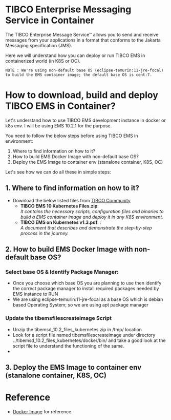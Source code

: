 # TIBCO Enterprise Messaging Service in Container
The TIBCO Enterprise Message Service™ allows you to send and receive messages from your applications in a format that conforms to the Jakarta Messaging specification (JMS).

Here we will understand how you can deploy or run TIBCO EMS in containerized world (in K8S or OC).

    NOTE : We're using non-default base OS (eclipse-temurin:11-jre-focal) to build the EMS container image; the default base OS is cent:7.

# How to download, build and deploy TIBCO EMS in Container?

Let's understand how to use TIBCO EMS development instance in docker or k8s env. I will be using EMS 10.2.1 for the purpose.

You need to follow the below steps before using TIBCO EMS in environment:

1. Where to find information on how to it?
2. How to build EMS Docker Image with non-default base OS?
3. Deploy the EMS Image to container env (stanalone container, K8S, OC)


Let's see how we can do all these in simple steps:

## 1. Where to find information on how to it?
- Download the below listed files from [TIBCO Community](https://community.tibco.com/s/article/how-configure-tibco-enterprise-message-service-tm-kubernetes-docker)
  - **TIBCO EMS 10 Kubernetes Files.zip**:<br> _It contains the necessary scripts, configuration files and binaries to build a EMS container image and deploy it in any K8S environment._
  - **TIBCO EMS on Kubernetes v1.3.pdf**: :<br> _A document that describes and demonstrate the step-by-step process in the journey._
 
## 2. How to build EMS Docker Image with non-default base OS?

### Select base OS & Identify Package Manager:
- Once you choose which base OS you are planning to use then identify the correct package manager to install required packages needed by EMS instance to RUN
- We are using eclipse-temurin:11-jre-focal as a base OS which is debian based Operating System; so we are using apt package manager

### Update the tibemsfilescreateimage Script 
- Unzip the tibemsd_10.2_files_kubernetes.zip in /tmp/ location
- Look for a script file named tibemsfilescreateimage under directory ../tibemsd_10.2_files_kubernetes/docker/bin/ and take a good look at the script file to understand the functioning of the same.
- 

## 3. Deploy the EMS Image to container env (stanalone container, K8S, OC)

# Reference
- [Docker Image](https://hub.docker.com/r/mpandav/ems) for reference.
